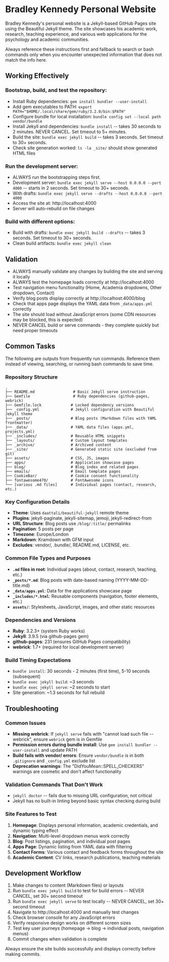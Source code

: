# Bradley Kennedy Personal Website

Bradley Kennedy's personal website is a Jekyll-based GitHub Pages site using the Beautiful Jekyll theme. The site showcases his academic work, research, teaching experience, and various web applications for the psychology and academic communities.

Always reference these instructions first and fallback to search or bash commands only when you encounter unexpected information that does not match the info here.

## Working Effectively

### Bootstrap, build, and test the repository:
- Install Ruby dependencies: `gem install bundler --user-install`
- Add gem executables to PATH: `export PATH="$HOME/.local/share/gem/ruby/3.2.0/bin:$PATH"`
- Configure bundle for local installation: `bundle config set --local path vendor/bundle`
- Install Jekyll and dependencies: `bundle install` -- takes 30 seconds to 2 minutes. NEVER CANCEL. Set timeout to 5+ minutes.
- Build the site: `bundle exec jekyll build` -- takes 3 seconds. Set timeout to 30+ seconds.
- Check site generation worked: `ls -la _site/` should show generated HTML files

### Run the development server:
- ALWAYS run the bootstrapping steps first.
- Development server: `bundle exec jekyll serve --host 0.0.0.0 --port 4000` -- starts in 2 seconds. Set timeout to 30+ seconds.
- With drafts: `bundle exec jekyll serve --drafts --host 0.0.0.0 --port 4000`
- Access the site at: http://localhost:4000
- Server will auto-rebuild on file changes

### Build with different options:
- Build with drafts: `bundle exec jekyll build --drafts` -- takes 3 seconds. Set timeout to 30+ seconds.
- Clean build artifacts: `bundle exec jekyll clean`

## Validation

- ALWAYS manually validate any changes by building the site and serving it locally
- ALWAYS test the homepage loads correctly at http://localhost:4000 
- Test navigation menu functionality (Home, Academia dropdowns, Other dropdown, Contact)
- Verify blog posts display correctly at http://localhost:4000/blog
- Check that apps page displays the YAML data from `_data/apps.yml` correctly
- The site should load without JavaScript errors (some CDN resources may be blocked, this is expected)
- NEVER CANCEL build or serve commands - they complete quickly but need proper timeouts

## Common Tasks

The following are outputs from frequently run commands. Reference them instead of viewing, searching, or running bash commands to save time.

### Repository Structure
```
.
├── README.md                 # Basic Jekyll serve instruction
├── Gemfile                   # Ruby dependencies (github-pages, webrick)
├── Gemfile.lock             # Locked dependency versions
├── _config.yml              # Jekyll configuration with Beautiful Jekyll theme
├── _posts/                  # Blog posts (Markdown files with YAML frontmatter)
├── _data/                   # YAML data files (apps.yml, projects.yml)
├── _includes/               # Reusable HTML snippets
├── _layouts/                # Custom layout templates
├── _archive/                # Archived content
├── _site/                   # Generated static site (excluded from git)
├── assets/                  # CSS, JS, images
├── apps/                    # Application showcase pages
├── blog/                    # Blog index and related pages
├── emails/                  # Email template pages
├── CookieBar/               # Cookie consent functionality
├── fontawesome470/          # FontAwesome icons
└── [various .md files]      # Individual pages (contact, research, etc.)
```

### Key Configuration Details
- **Theme**: Uses `daattali/beautiful-jekyll` remote theme
- **Plugins**: jekyll-paginate, jekyll-sitemap, jemoji, jekyll-redirect-from
- **URL Structure**: Blog posts use `/blog/:title/` permalinks
- **Pagination**: 5 posts per page
- **Timezone**: Europe/London
- **Markdown**: Kramdown with GFM input
- **Excludes**: vendor/, .bundle/, README.md, LICENSE, etc.

### Common File Types and Purposes
- **`.md` files in root**: Individual pages (about, contact, research, teaching, etc.)
- **`_posts/*.md`**: Blog posts with date-based naming (YYYY-MM-DD-title.md)
- **`_data/apps.yml`**: Data for the applications showcase page
- **`_includes/*.html`**: Reusable components (navigation, footer elements, etc.)
- **`assets/`**: Stylesheets, JavaScript, images, and other static resources

### Dependencies and Versions
- **Ruby**: 3.2.3+ (system Ruby works)
- **Jekyll**: 3.9.5 (via github-pages gem)
- **github-pages**: 231 (ensures GitHub Pages compatibility)
- **webrick**: 1.7+ (required for local development server)

### Build Timing Expectations
- `bundle install`: 30 seconds - 2 minutes (first time), 5-10 seconds (subsequent)
- `bundle exec jekyll build`: ~3 seconds
- `bundle exec jekyll serve`: ~2 seconds to start
- Site generation: ~1.3 seconds for full rebuild

## Troubleshooting

### Common Issues
- **Missing webrick**: If `jekyll serve` fails with "cannot load such file -- webrick", ensure `webrick` gem is in Gemfile
- **Permission errors during bundle install**: Use `gem install bundler --user-install` and update PATH
- **Build fails with vendor/ errors**: Ensure `vendor/bundle` is in both `.gitignore` and `_config.yml` exclude list
- **Deprecation warnings**: The "DidYouMean::SPELL_CHECKERS" warnings are cosmetic and don't affect functionality

### Validation Commands That Don't Work
- `jekyll doctor` -- fails due to missing URL configuration, not critical
- Jekyll has no built-in linting beyond basic syntax checking during build

### Site Features to Test
1. **Homepage**: Displays personal information, academic credentials, and dynamic typing effect
2. **Navigation**: Multi-level dropdown menus work correctly
3. **Blog**: Post listings, pagination, and individual post pages
4. **Apps Page**: Dynamic listing from YAML data with filtering
5. **Contact Forms**: Various contact and feedback forms throughout the site
6. **Academic Content**: CV links, research publications, teaching materials

## Development Workflow

1. Make changes to content (Markdown files) or layouts
2. Run `bundle exec jekyll build` to test for build errors -- NEVER CANCEL, set 30+ second timeout
3. Run `bundle exec jekyll serve` to test locally -- NEVER CANCEL, set 30+ second timeout  
4. Navigate to http://localhost:4000 and manually test changes
5. Check browser console for any JavaScript errors
6. Verify responsive design works on different screen sizes
7. Test key user journeys (homepage → blog → individual posts, navigation menus)
8. Commit changes when validation is complete

Always ensure the site builds successfully and displays correctly before making commits.